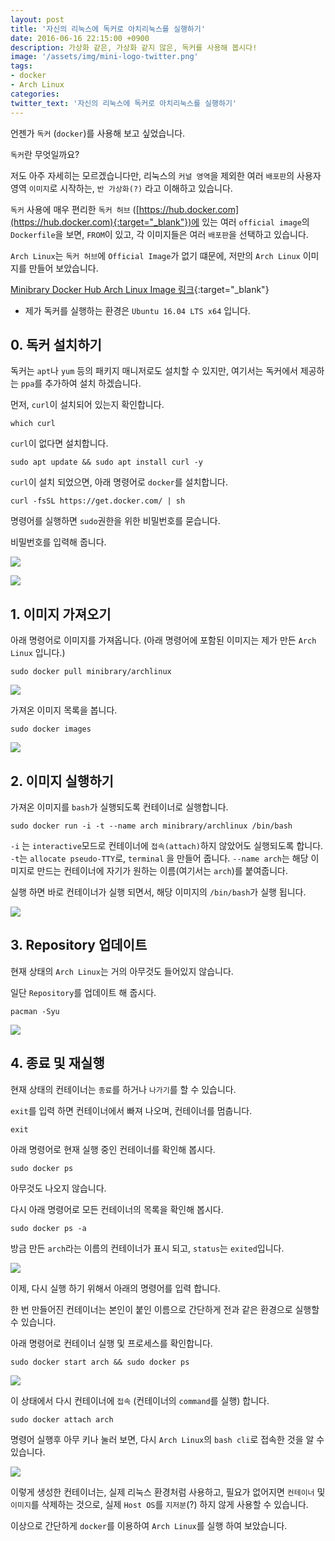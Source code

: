 ```yaml
---
layout: post
title: '자신의 리눅스에 독커로 아치리눅스를 실행하기'
date: 2016-06-16 22:15:00 +0900
description: 가상화 같은, 가상화 같지 않은, 독커를 사용해 봅시다!
image: '/assets/img/mini-logo-twitter.png'
tags:
- docker
- Arch Linux
categories:
twitter_text: '자신의 리눅스에 독커로 아치리눅스를 실행하기'
---
```


언젠가 `독커` (`docker`)를 사용해 보고 싶었습니다.

`독커`란 무엇일까요?

저도 아주 자세히는 모르겠습니다만, 리눅스의 `커널 영역`을 제외한 여러 `배포판`의 사용자 영역 `이미지`로 시작하는, `반 가상화(?)` 라고 이해하고 있습니다.

`독커` 사용에 매우 편리한 `독커 허브` ([https://hub.docker.com](https://hub.docker.com){:target="_blank"})에 있는 여러 `official image`의 `Dockerfile`을 보면, `FROM`이 있고, 각 이미지들은 여러 `배포판`을 선택하고 있습니다.

`Arch Linux`는 `독커 허브`에 `Official Image`가 없기 떄문에, 저만의 `Arch Linux` 이미지를 만들어 보았습니다. 

[Minibrary Docker Hub Arch Linux Image 링크](https://hub.docker.com/r/minibrary/archlinux/){:target="_blank"}

* 제가 독커를 실행하는 환경은 `Ubuntu 16.04 LTS x64` 입니다.

## 0. 독커 설치하기

독커는 `apt`나 `yum` 등의 패키지 매니저로도 설치할 수 있지만, 여기서는 독커에서 제공하는 `ppa`를 추가하여 설치 하겠습니다.

먼저, `curl`이 설치되어 있는지 확인합니다.

```
which curl
```

`curl`이 없다면 설치합니다.

```
sudo apt update && sudo apt install curl -y
```

`curl`이 설치 되었으면, 아래 명령어로 `docker`를 설치합니다.

```
curl -fsSL https://get.docker.com/ | sh
```

명령어를 실행하면 `sudo`권한을 위한 비밀번호를 묻습니다.

비밀번호를 입력해 줍니다.

<a href="https://minibrary.com/blogimg/img-2016-0616-001.png" data-lightbox="352"><img src="https://minibrary.com/blogimg/img-2016-0616-001.png"></a>

<a href="https://minibrary.com/blogimg/img-2016-0616-002.png" data-lightbox="352"><img src="https://minibrary.com/blogimg/img-2016-0616-002.png"></a>

## 1. 이미지 가져오기

아래 명령어로 이미지를 가져옵니다. (아래 명령어에 포함된 이미지는 제가 만든 `Arch Linux` 입니다.)

```
sudo docker pull minibrary/archlinux
```

<a href="https://minibrary.com/blogimg/img-2016-0616-004.png" data-lightbox="352"><img src="https://minibrary.com/blogimg/img-2016-0616-004.png"></a>

가져온 이미지 목록을 봅니다.

```
sudo docker images
```

<a href="https://minibrary.com/blogimg/img-2016-0616-005.png" data-lightbox="352"><img src="https://minibrary.com/blogimg/img-2016-0616-005.png"></a>

## 2. 이미지 실행하기

가져온 이미지를 `bash`가 실행되도록 컨테이너로 실행합니다.

```
sudo docker run -i -t --name arch minibrary/archlinux /bin/bash
```

`-i` 는 `interactive`모드로 컨테이너에 `접속(attach)`하지 않았어도 실행되도록 합니다.
`-t`는 `allocate pseudo-TTY`로, `terminal` 을 만들어 줍니다.
`--name arch`는 해당 이미지로 만드는 컨테이너에 자기가 원하는 이름(여기서는 `arch`)를 붙여줍니다.

실행 하면 바로 컨테이너가 실행 되면서, 해당 이미지의 `/bin/bash`가 실행 됩니다.

<a href="https://minibrary.com/blogimg/img-2016-0616-006.png" data-lightbox="352"><img src="https://minibrary.com/blogimg/img-2016-0616-006.png"></a>

## 3. Repository 업데이트

현재 상태의 `Arch Linux`는 거의 아무것도 들어있지 않습니다.

일단 `Repository`를 업데이트 해 줍시다.

```
pacman -Syu
```

<a href="https://minibrary.com/blogimg/img-2016-0616-007.png" data-lightbox="352"><img src="https://minibrary.com/blogimg/img-2016-0616-007.png"></a>

## 4. 종료 및 재실행

현재 상태의 컨테이너는 `종료`를 하거나 `나가기`를 할 수 있습니다.

`exit`를 입력 하면 컨테이너에서 빠져 나오며, 컨테이너를 멈춥니다.

```
exit
```

아래 명령어로 현재 실행 중인 컨테이너를 확인해 봅시다.

```
sudo docker ps
```

아무것도 나오지 않습니다.

다시 아래 명령어로 모든 컨테이너의 목록을 확인해 봅시다.

```
sudo docker ps -a
```

방금 만든 `arch`라는 이름의 컨테이너가 표시 되고, `status`는 `exited`입니다.

<a href="https://minibrary.com/blogimg/img-2016-0616-008.png" data-lightbox="352"><img src="https://minibrary.com/blogimg/img-2016-0616-008.png"></a>

이제, 다시 실행 하기 위해서 아래의 명령어를 입력 합니다.

한 번 만들어진 컨테이너는 본인이 붙인 이름으로 간단하게 전과 같은 환경으로 실행할 수 있습니다.

아래 명령어로 컨테이너 실행 및 프로세스를 확인합니다.

```
sudo docker start arch && sudo docker ps
```
<a href="https://minibrary.com/blogimg/img-2016-0616-009.png" data-lightbox="352"><img src="https://minibrary.com/blogimg/img-2016-0616-009.png"></a>

이 상태에서 다시 컨테이너에 `접속` (컨테이너의 `command`를 실행) 합니다.

```
sudo docker attach arch
```

명령어 실행후 아무 키나 눌러 보면, 다시 `Arch Linux`의 `bash cli`로 접속한 것을 알 수 있습니다.

<a href="https://minibrary.com/blogimg/img-2016-0616-010.png" data-lightbox="352"><img src="https://minibrary.com/blogimg/img-2016-0616-010.png"></a>

이렇게 생성한 컨테이너는, 실제 리눅스 환경처럼 사용하고, 필요가 없어지면 `컨테이너` 및 `이미지`를 삭제하는 것으로, 실제 `Host OS`를 `지저분`(?) 하지 않게 사용할 수 있습니다.

이상으로 간단하게 `docker`를 이용하여 `Arch Linux`를 실행 하여 보았습니다.
